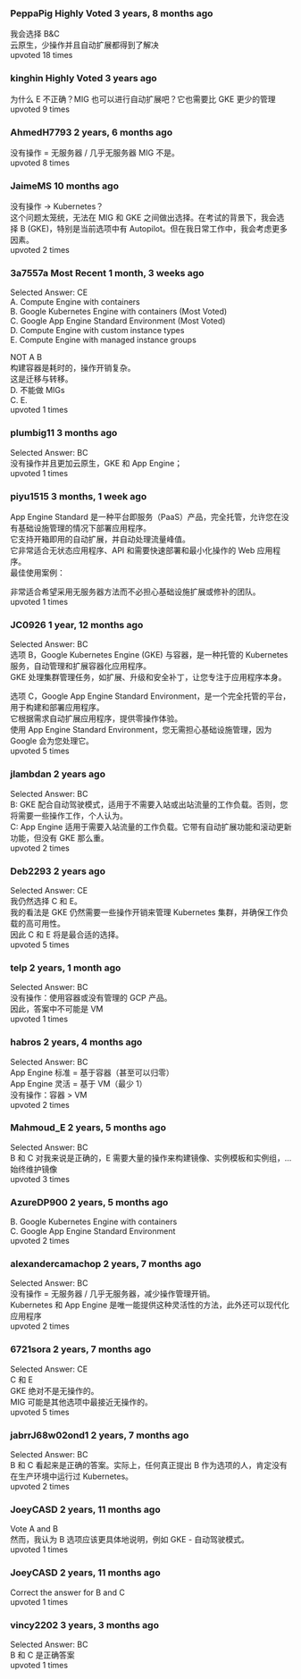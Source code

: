 ### PeppaPig Highly Voted 3 years, 8 months ago
我会选择 B&C  
云原生，少操作并且自动扩展都得到了解决  
upvoted 18 times

### kinghin Highly Voted 3 years ago
为什么 E 不正确？MIG 也可以进行自动扩展吧？它也需要比 GKE 更少的管理  
upvoted 9 times

### AhmedH7793 2 years, 6 months ago
没有操作 = 无服务器 / 几乎无服务器 MIG 不是。  
upvoted 8 times

### JaimeMS 10 months ago
没有操作 -> Kubernetes？  
这个问题太笼统，无法在 MIG 和 GKE 之间做出选择。在考试的背景下，我会选择 B (GKE)，特别是当前选项中有 Autopilot。但在我日常工作中，我会考虑更多因素。  
upvoted 2 times

### 3a7557a Most Recent 1 month, 3 weeks ago
Selected Answer: CE  
A. Compute Engine with containers  
B. Google Kubernetes Engine with containers (Most Voted)  
C. Google App Engine Standard Environment (Most Voted)  
D. Compute Engine with custom instance types  
E. Compute Engine with managed instance groups  

NOT A B  
构建容器是耗时的，操作开销复杂。  
这是迁移与转移。  
D. 不能做 MIGs  
C. E.  
upvoted 1 times

### plumbig11 3 months ago
Selected Answer: BC  
没有操作并且更加云原生，GKE 和 App Engine；  
upvoted 1 times

### piyu1515 3 months, 1 week ago
App Engine Standard 是一种平台即服务（PaaS）产品，完全托管，允许您在没有基础设施管理的情况下部署应用程序。  
它支持开箱即用的自动扩展，并自动处理流量峰值。  
它非常适合无状态应用程序、API 和需要快速部署和最小化操作的 Web 应用程序。  
最佳使用案例：  

非常适合希望采用无服务器方法而不必担心基础设施扩展或修补的团队。  
upvoted 1 times

### JC0926 1 year, 12 months ago
Selected Answer: BC  
选项 B，Google Kubernetes Engine (GKE) 与容器，是一种托管的 Kubernetes 服务，自动管理和扩展容器化应用程序。  
GKE 处理集群管理任务，如扩展、升级和安全补丁，让您专注于应用程序本身。

选项 C，Google App Engine Standard Environment，是一个完全托管的平台，用于构建和部署应用程序。  
它根据需求自动扩展应用程序，提供零操作体验。  
使用 App Engine Standard Environment，您无需担心基础设施管理，因为 Google 会为您处理它。  
upvoted 5 times

### jlambdan 2 years ago
Selected Answer: BC  
B: GKE 配合自动驾驶模式，适用于不需要入站或出站流量的工作负载。否则，您将需要一些操作工作，个人认为。  
C: App Engine 适用于需要入站流量的工作负载。它带有自动扩展功能和滚动更新功能，但没有 GKE 那么重。  
upvoted 2 times

### Deb2293 2 years ago
Selected Answer: CE  
我仍然选择 C 和 E。  
我的看法是 GKE 仍然需要一些操作开销来管理 Kubernetes 集群，并确保工作负载的高可用性。  
因此 C 和 E 将是最合适的选择。  
upvoted 5 times

### telp 2 years, 1 month ago
Selected Answer: BC  
没有操作：使用容器或没有管理的 GCP 产品。  
因此，答案中不可能是 VM  
upvoted 1 times

### habros 2 years, 4 months ago
Selected Answer: BC  
App Engine 标准 = 基于容器（甚至可以归零）  
App Engine 灵活 = 基于 VM（最少 1）  
没有操作：容器 > VM  
upvoted 2 times

### Mahmoud_E 2 years, 5 months ago
Selected Answer: BC  
B 和 C 对我来说是正确的，E 需要大量的操作来构建镜像、实例模板和实例组，…始终维护镜像  
upvoted 3 times

### AzureDP900 2 years, 5 months ago
B. Google Kubernetes Engine with containers  
C. Google App Engine Standard Environment  
upvoted 2 times

### alexandercamachop 2 years, 7 months ago
Selected Answer: BC  
没有操作 = 无服务器 / 几乎无服务器，减少操作管理开销。  
Kubernetes 和 App Engine 是唯一能提供这种灵活性的方法，此外还可以现代化应用程序  
upvoted 2 times

### 6721sora 2 years, 7 months ago
Selected Answer: CE  
C 和 E  
GKE 绝对不是无操作的。  
MIG 可能是其他选项中最接近无操作的。  
upvoted 5 times

### jabrrJ68w02ond1 2 years, 7 months ago
Selected Answer: BC  
B 和 C 看起来是正确的答案。实际上，任何真正提出 B 作为选项的人，肯定没有在生产环境中运行过 Kubernetes。  
upvoted 2 times

### JoeyCASD 2 years, 11 months ago
Vote A and B  
然而，我认为 B 选项应该更具体地说明，例如 GKE - 自动驾驶模式。  
upvoted 1 times

### JoeyCASD 2 years, 11 months ago
Correct the answer for B and C  
upvoted 1 times

### vincy2202 3 years, 3 months ago
Selected Answer: BC  
B 和 C 是正确答案  
upvoted 1 times
